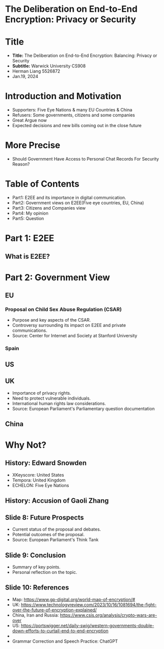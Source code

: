 # The Deliberation on End-to-End Encryption: Privacy or Security

# Title
- **Title:** The Deliberation on End-to-End Encryption: Balancing: Privacy or Security
- **Subtitle:** Warwick University CS908
- Herman Liang 5526872
- Jan.19, 2024

# Introduction and Motivation
- Supporters: Five Eye Nations & many EU Countries & China
- Refusers: Some governments, citizens and some companies
- Great Argue now
- Expected decisions and new bills coming out in the close future
# More Precise
- Should Government Have Access to Personal Chat Records For Security Reason?
# Table of Contents
- Part1: E2EE and its importance in digital communication.
- Part2: Government views on E2EE(Five eye countries, EU, China)
- Part3: Citizens and Companies view
- Part4: My opinion
- Part5: Question
# Part 1: E2EE
## What is E2EE? 

# Part 2: Government View

## EU
### Proposal on Child Sex Abuse Regulation (CSAR)
- Purpose and key aspects of the CSAR.
- Controversy surrounding its impact on E2EE and private communications.
- Source: Center for Internet and Society at Stanford University
### Spain

## US


## UK
- Importance of privacy rights.
- Need to protect vulnerable individuals.
- International human rights law considerations.
- Source: European Parliament's Parliamentary question documentation
## China
# Why Not? 
## History: Edward Snowden 
- XKeyscore: United States
- Tempora: United Kingdom
- ECHELON: Five Eye Nations
## History: Accusion of Gaoli Zhang


## Slide 8: Future Prospects
- Current status of the proposal and debates.
- Potential outcomes of the proposal.
- Source: European Parliament's Think Tank

## Slide 9: Conclusion
- Summary of key points.
- Personal reflection on the topic.

## Slide 10: References
- Map: https://www.gp-digital.org/world-map-of-encryption/#
- UK: https://www.technologyreview.com/2023/10/16/1081694/the-fight-over-the-future-of-encryption-explained/
- China, Iran and Russia: https://www.csis.org/analysis/crypto-wars-are-over
- US: https://portswigger.net/daily-swig/western-governments-double-down-efforts-to-curtail-end-to-end-encryption
- 
- Grammar Correction and Speech Practice: ChatGPT

